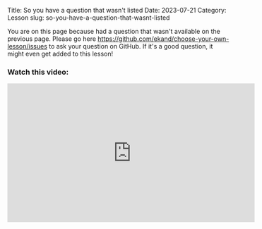 Title: So you have a question that wasn't listed
Date: 2023-07-21
Category: Lesson
slug: so-you-have-a-question-that-wasnt-listed

You are on this page because had a question that wasn't available on the previous page. Please go here <a href="https://github.com/ekand/choose-your-own-lesson/issues">https://github.com/ekand/choose-your-own-lesson/issues</a> to ask your question on GitHub. If it's a good question, it might even get added to this lesson!

### Watch this video:
<iframe width="560" height="315" src="https://www.youtube.com/embed/&lt;videourl&gt;" title="YouTube video player" frameborder="0" allow="accelerometer; autoplay; clipboard-write; encrypted-media; gyroscope; picture-in-picture; web-share" allowfullscreen></iframe>



